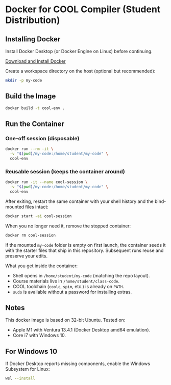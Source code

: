 # Docker for COOL Compiler (Student Distribution)

## Installing Docker
Install Docker Desktop (or Docker Engine on Linux) before continuing.

[Download and Install Docker](https://www.docker.com/products/docker-desktop/)

Create a workspace directory on the host (optional but recommended):

```bash
mkdir -p my-code
```

## Build the Image
```bash
docker build -t cool-env .
```

## Run the Container

### One-off session (disposable)
```bash
docker run --rm -it \
  -v "$(pwd)/my-code:/home/student/my-code" \
  cool-env
```

### Reusable session (keeps the container around)
```bash
docker run -it --name cool-session \
  -v "$(pwd)/my-code:/home/student/my-code" \
  cool-env
```

After exiting, restart the same container with your shell history and the bind-mounted files intact:
```bash
docker start -ai cool-session
```

When you no longer need it, remove the stopped container:
```bash
docker rm cool-session
```

If the mounted `my-code` folder is empty on first launch, the container seeds it
with the starter files that ship in this repository. Subsequent runs reuse and
preserve your edits.

What you get inside the container:
- Shell opens in `/home/student/my-code` (matching the repo layout).
- Course materials live in `/home/student/class-code`.
- COOL toolchain (`coolc`, `spim`, etc.) is already on `PATH`.
- `sudo` is available without a password for installing extras.

## Notes
This docker image is based on 32-bit Ubuntu.
Tested on:
- Apple M1 with Ventura 13.4.1 (Docker Desktop amd64 emulation).
- Core i7 with Windows 10.

## For Windows 10
If Docker Desktop reports missing components, enable the Windows Subsystem for Linux:
```bash
wsl --install
```
